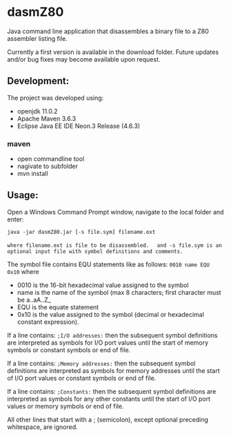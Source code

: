 # dasmZ80
Java command line application that disassembles a binary file to a Z80 assembler listing file.

Currently a first version is available in the download folder. Future updates and/or bug fixes may become available upon request.

## Development:
The project was developed using:
* openjdk 11.0.2
* Apache Maven 3.6.3
* Eclipse Java EE IDE Neon.3 Release (4.6.3)

### maven
* open commandline tool
* nagivate to subfolder 
* mvn install

## Usage:
Open a Windows Command Prompt window, navigate to the local folder and enter:

`java -jar dasmZ80.jar [-s file.sym] filename.ext`

`where filename.ext is file to be disassembled.`
`  and -s file.sym is an optional input file with symbol definitions and comments.`

The symbol file contains EQU statements like as follows:
`0010 name EQU 0x10`
where 
* 0010 is the 16-bit hexadecimal value assigned to the symbol
* name is the name of the symbol (max 8 characters; first character must be a..aA..Z_
* EQU is the equate statement
* 0x10 is the value assigned to the symbol (decimal or hexadecimal constant expression).

If a line contains:
`;I/O addresses:`
then the subsequent symbol definitions are interpreted as symbols for I/O port values until the start of memory symbols or constant symbols or end of file.

If a line contains:
`;Memory addresses:`
then the subsequent symbol definitions are interpreted as symbols for memory addresses until the start of I/O port values or constant symbols or end of file.

If a line contains:
`;Constants:`
then the subsequent symbol definitions are interpreted as symbols for any other constants until the start of I/O port values or memory symbols or end of file.

All other lines that start with a ; (semicolon), except optional preceding whitespace, are ignored.